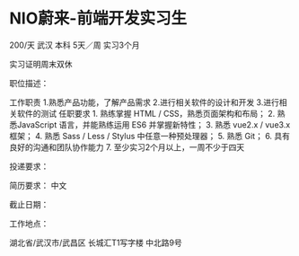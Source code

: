 # NIO蔚来-前端开发实习生

200/天 武汉 本科 5天／周 实习3个月

实习证明周末双休

职位描述：

工作职责  1.熟悉产品功能，了解产品需求 2.进行相关软件的设计和开发 3.进行相关软件的测试 任职要求  1.  熟练掌握 HTML / CSS，熟悉⻚⾯架构和布局； 2.  熟悉JavaScript 语⾔，并能熟练运⽤ ES6 并掌握新特性； 3.  熟悉 vue2.x / vue3.x 框架； 4.  熟悉 Sass / Less / Stylus 中任意一种预处理器； 5.  熟悉 Git； 6.  具有良好的沟通和团队协作能力 7.  至少实习2个月以上，一周不少于四天

投递要求：

简历要求： 中文

截止日期：

工作地点：

湖北省/武汉市/武昌区 长城汇T1写字楼 中北路9号